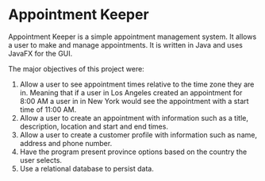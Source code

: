 # Appointment Keeper
Appointment Keeper is a simple appointment management system.  It allows a user to make and manage appointments. It is written in Java and uses JavaFX for the GUI. 

The major objectives of this project were:
  1. Allow a user to see appointment times relative to the time zone they are in. Meaning that if a user in Los Angeles created an appointment for 8:00 AM a user in 
     in New York would see the appointment with a start time of 11:00 AM.
  2. Allow a user to create an appointment with information such as a title, description, location and start and end times.
  3. Allow a user to create a customer profile with information such as name, address and phone number.
  4. Have the program present province options based on the country the user selects.
  5. Use a relational database to persist data.
